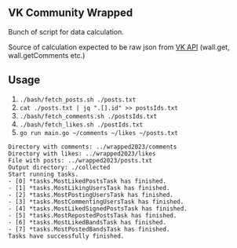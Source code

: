 ## VK Community Wrapped

Bunch of script for data calculation. 

Source of calculation expected to be raw json from [VK API](https://dev.vk.com/en/method) (wall.get, wall.getComments etc.)

## Usage

1. `./bash/fetch_posts.sh ./posts.txt`
2. `cat ./posts.txt | jq ".[].id" >> postsIds.txt`
3. `./bash/fetch_comments.sh ./postsIds.txt`
4. `./bash/fetch_likes.sh ./postIds.txt`
5. `go run main.go ~/comments ~/likes ~/posts.txt`
```
Directory with comments: ../wrapped2023/comments
Directory with likes: ../wrapped2023/likes
File with posts: ../wrapped2023/posts.txt
Output directory: ./collected
Start running tasks.
- [0] *tasks.MostLikedPostsTask has finished.
- [1] *tasks.MostLikingUsersTask has finished.
- [2] *tasks.MostPostingUsersTask has finished.
- [3] *tasks.MostCommentingUsersTask has finished.
- [4] *tasks.MostLikedSignedPostsTask has finished.
- [5] *tasks.MostRepostedPostsTask has finished.
- [6] *tasks.MostLikedBandsTask has finished.
- [7] *tasks.MostPostedBandsTask has finished.
Tasks have successfully finished.
```